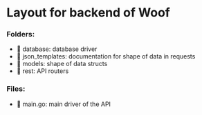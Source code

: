 # Layout for backend of Woof
### Folders:
- 📁 database: database driver
- 📁 json_templates: documentation for shape of data in requests
- 📁 models: shape of data structs
- 📁 rest: API routers

### Files:
- 📄 main.go: main driver of the API